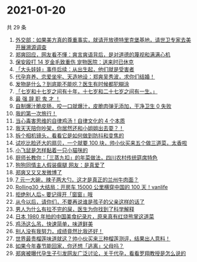 # 2021-01-20

共 29 条

<!-- BEGIN ZHIHUVIDEO -->
<!-- 最后更新时间 Wed Jan 20 2021 18:42:53 GMT+0800 (CST) -->
1. [外交部：如果美方真的尊重事实，就请开放德特里克堡基地，请世卫专家去美开展溯源调查](https://www.zhihu.com/zvideo/1334997835197685760)
1. [郑爽回应，网友看不懂：爽言爽语背后，是对道德的蔑视和满满心机](https://www.zhihu.com/zvideo/1334934820318183424)
1. [保安殴打 14 岁金毛致重伤 宠物医院：送来时已休克](https://www.zhihu.com/zvideo/1334468096191840256)
1. [「大头娃娃」事件后续：从出生起，他们就是受害者](https://www.zhihu.com/zvideo/1334942680120561664)
1. [代孕弃养、恋爱坐牢、天造地设：郑爽吴秀波，求你们结婚！](https://www.zhihu.com/zvideo/1334940329163079680)
1. [发物是什么？到底能不能吃？医生有时候都犯糊涂](https://www.zhihu.com/zvideo/1335210216569233408)
1. [「七岁和十七岁之间有十年，十七岁和二十七岁之间有一生。」](https://www.zhihu.com/zvideo/1334934556407517184)
1. [最 强 辞 职 鬼 才 ！](https://www.zhihu.com/zvideo/1333505750769807360)
1. [自制爆汁脆皮肠，咬一口就爆汁，皮脆肉弹无添加，干净卫生 0 失败](https://www.zhihu.com/zvideo/1333896504214097920)
1. [我的第一次旅行！](https://www.zhihu.com/zvideo/1334943667346350080)
1. [当心毒害思维的自律鸡汤！自律文化的 4 个本质](https://www.zhihu.com/zvideo/1334857413942472704)
1. [我天天陪你吵架，你居然还和小姐姐出去耍？！](https://www.zhihu.com/zvideo/1335241610654060544)
1. [拆个相机镜头，看看它是如何做到防抖和变焦的](https://www.zhihu.com/zvideo/1334995809113006080)
1. [试吃比脸还大的扇贝，一个就要 100 块，帅小伙买来五个做三道菜，太香啦](https://www.zhihu.com/zvideo/1333742373037977600)
1. [小飞鼠是怎样黏着一只小猫咪的](https://www.zhihu.com/zvideo/1334624249949356032)
1. [厨师长教你：「三蒸九扣」的年菜做法，四川农村传统筵席特色](https://www.zhihu.com/zvideo/1335164424970735616)
1. [狗狗同情主人假装瘸腿 网友：是真爱了](https://www.zhihu.com/zvideo/1334864376126603264)
1. [郑爽又又又发微博了](https://www.zhihu.com/zvideo/1334955263095455744)
1. [7 元一大碗，辣子两大勺，这才是真正的兰州牛肉面？](https://www.zhihu.com/zvideo/1334873115956797440)
1. [Rolling30 大结局：开房车 15000 公里横穿中国的 100 天！vanlife](https://www.zhihu.com/zvideo/1333787731340324864)
1. [拒绝别人后~ 要记得开「窗窗」哦](https://www.zhihu.com/zvideo/1333541371253493760)
1. [从今以后，请你们，不要再说谁是孩子的父亲这样的话了](https://www.zhihu.com/zvideo/1335011664539189248)
1. [男人为什么有拉不完的屎，医生为你找到了科学解释](https://www.zhihu.com/zvideo/1334775634213113856)
1. [日本 1980 年拍的中国美食纪录片，原来真有红烧熊掌这道菜](https://www.zhihu.com/zvideo/1333459574255472640)
1. [鸡汤这么吊，快速简单，味道鲜美](https://www.zhihu.com/zvideo/1334874049248526336)
1. [别人没有我努力，成绩竟然比我还好！](https://www.zhihu.com/zvideo/1334812780697108480)
1. [世界最贵榴莲味道就这？帅小伙买来三种榴莲测评，结果出人意料！](https://www.zhihu.com/zvideo/1334829727106871296)
1. [如果今年春节能回家，你还想「逃离」父母吗？](https://www.zhihu.com/zvideo/1333160561942081536)
1. [郑爽被曝代孕生子引发网友广泛讨论，关于代孕，看看罗翔教授是怎么说的](https://www.zhihu.com/zvideo/1334588426377584640)
<!-- END ZHIHUVIDEO -->
